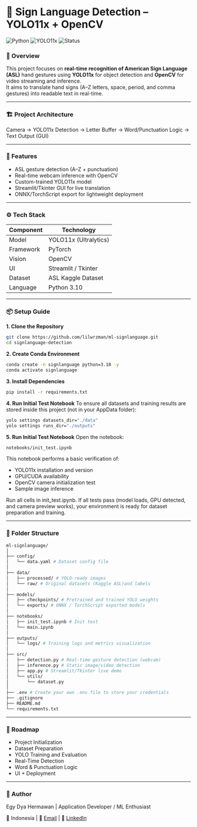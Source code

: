 # 🧩 Sign Language Detection – YOLO11x + OpenCV

![Python](https://img.shields.io/badge/Python-3.10-blue?logo=python)
![YOLO11x](https://img.shields.io/badge/YOLO11x-8.3.205-green?logo=ultralytics)
![Status](https://img.shields.io/badge/Setup%20Test-Passed-success?logo=anaconda)

### 👋 Overview
This project focuses on **real-time recognition of American Sign Language (ASL)** hand gestures using **YOLO11x** for object detection and **OpenCV** for video streaming and inference.  
It aims to translate hand signs (A–Z letters, space, period, and comma gestures) into readable text in real-time.

---

### 🏗️ Project Architecture
Camera → YOLO11x Detection → Letter Buffer → Word/Punctuation Logic → Text Output (GUI)

---

### 🧠 Features
- ASL gesture detection (A–Z + punctuation)
- Real-time webcam inference with OpenCV
- Custom-trained YOLO11x model
- Streamlit/Tkinter GUI for live translation
- ONNX/TorchScript export for lightweight deployment

---

### ⚙️ Tech Stack
| Component | Technology |
|------------|-------------|
| Model | YOLO11x (Ultralytics) |
| Framework | PyTorch |
| Vision | OpenCV |
| UI | Streamlit / Tkinter |
| Dataset | ASL Kaggle Dataset |
| Language | Python 3.10 |

---

### 📦 Setup Guide

**1. Clone the Repository**
```bash
git clone https://github.com/lilwrzman/ml-signlanguage.git
cd signlanguage-detection
```

**2. Create Conda Environment**
```bash
conda create -n signlanguage python=3.10 -y
conda activate signlanguage
```

**3. Install Dependencies**
```bash
pip install -r requirements.txt
```

**4. Run Initial Test Notebook**
To ensure all datasets and training results are stored inside this project (not in your AppData folder):
```bash
yolo settings datasets_dir="./data"
yolo settings runs_dir="./outputs"
```

**5. Run Initial Test Notebook**
Open the notebook:
```bash
notebooks/init_test.ipynb
```

This notebook performs a basic verification of:
- YOLO11x installation and version
- GPU/CUDA availability
- OpenCV camera initialization test
- Sample image inference

Run all cells in init_test.ipynb.
If all tests pass (model loads, GPU detected, and camera preview works), your environment is ready for dataset preparation and training.

---

### 📂 Folder Structure
```graphql
ml-signlanguage/
│
├── config/
│   └── data.yaml # Dataset config file
│
├── data/
│   ├── processed/ # YOLO-ready images 
│   └── raw/ # Original datasets (Kaggle ASL)and labels
│
├── models/
│   ├── checkpoints/ # Pretrained and trained YOLO weights
│   └── exports/ # ONNX / TorchScript exported models
│
├── notebooks/
│   ├── init_test.ipynb # Init test
│   └── main.ipynb
│
├── outputs/
│   └── logs/ # Training logs and metrics visualization
│
├── src/
│   ├── detection.py # Real-time gesture detection (webcam)
│   ├── inference.py # Static image/video detection
│   ├── app.py # Streamlit/Tkinter live demo
│   └── utils/
│       └── dataset.py
│
├── .env # Create your own .env file to store your credentials
├── .gitignore
├── README.md
└── requirements.txt
```

---

### 🚀 Roadmap
- Project Initialization
- Dataset Preparation
- YOLO Training and Evaluation
- Real-Time Detection
- Word & Punctuation Logic
- UI + Deployment

---

### 🧩 Author

Egy Dya Hermawan | Application Developer / ML Enthusiast

📍 Indonesia | 📧 [Email](mailto:egydya.edh12@gmail.com) | 🔗 [LinkedIn](https://www.linkedin.com/in/egydyahermawan/)